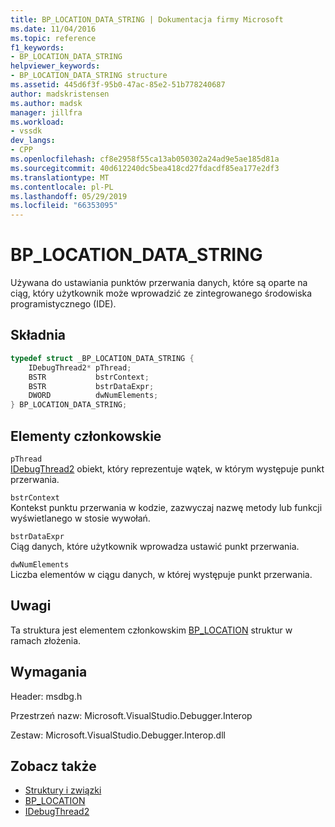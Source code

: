 ```yaml
---
title: BP_LOCATION_DATA_STRING | Dokumentacja firmy Microsoft
ms.date: 11/04/2016
ms.topic: reference
f1_keywords:
- BP_LOCATION_DATA_STRING
helpviewer_keywords:
- BP_LOCATION_DATA_STRING structure
ms.assetid: 445d6f3f-95b0-47ac-85e2-51b778240687
author: madskristensen
ms.author: madsk
manager: jillfra
ms.workload:
- vssdk
dev_langs:
- CPP
ms.openlocfilehash: cf8e2958f55ca13ab050302a24ad9e5ae185d81a
ms.sourcegitcommit: 40d612240dc5bea418cd27fdacdf85ea177e2df3
ms.translationtype: MT
ms.contentlocale: pl-PL
ms.lasthandoff: 05/29/2019
ms.locfileid: "66353095"
---
```

# <a name="bplocationdatastring"></a>BP_LOCATION_DATA_STRING
Używana do ustawiania punktów przerwania danych, które są oparte na ciąg, który użytkownik może wprowadzić ze zintegrowanego środowiska programistycznego (IDE).

## <a name="syntax"></a>Składnia

```cpp
typedef struct _BP_LOCATION_DATA_STRING {
    IDebugThread2* pThread;
    BSTR           bstrContext;
    BSTR           bstrDataExpr;
    DWORD          dwNumElements;
} BP_LOCATION_DATA_STRING;
```

## <a name="members"></a>Elementy członkowskie
`pThread`\
[IDebugThread2](../../../extensibility/debugger/reference/idebugthread2.md) obiekt, który reprezentuje wątek, w którym występuje punkt przerwania.

`bstrContext`\
Kontekst punktu przerwania w kodzie, zazwyczaj nazwę metody lub funkcji wyświetlanego w stosie wywołań.

`bstrDataExpr`\
Ciąg danych, które użytkownik wprowadza ustawić punkt przerwania.

`dwNumElements`\
Liczba elementów w ciągu danych, w której występuje punkt przerwania.

## <a name="remarks"></a>Uwagi
Ta struktura jest elementem członkowskim [BP_LOCATION](../../../extensibility/debugger/reference/bp-location.md) struktur w ramach złożenia.

## <a name="requirements"></a>Wymagania
Header: msdbg.h

Przestrzeń nazw: Microsoft.VisualStudio.Debugger.Interop

Zestaw: Microsoft.VisualStudio.Debugger.Interop.dll

## <a name="see-also"></a>Zobacz także
- [Struktury i związki](../../../extensibility/debugger/reference/structures-and-unions.md)
- [BP_LOCATION](../../../extensibility/debugger/reference/bp-location.md)
- [IDebugThread2](../../../extensibility/debugger/reference/idebugthread2.md)
